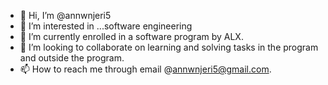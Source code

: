 - 👋 Hi, I’m @annwnjeri5
- 👀 I’m interested in ...software engineering 
- 🌱 I’m currently enrolled in a software program by ALX.
- 💞️ I’m looking to collaborate on learning and solving tasks in the program and outside the program.
-  📫 How to reach me through email  @annwnjeri5@gmail.com.

<!---
annwnjeri5/annwnjeri5 is a ✨ special ✨ repository because its `README.md` (this file) appears on your GitHub profile.
You can click the Preview link to take a look at your changes.
--->
